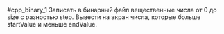 #cpp_binary_1
Записать в бинарный файл вещественные числа от 0 до size с разностью step.
Вывести на экран числа, которые больше startValue и меньше endValue.
